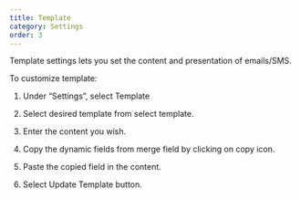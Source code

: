 ```yaml
---
title: Template
category: Settings
order: 3
---
```


Template settings lets you set the content and presentation of emails/SMS.  

To customize template: 

1. Under “Settings”, select Template  

2. Select desired template from select template. 

3. Enter the content you wish. 

4. Copy the dynamic fields from merge field by clicking on copy icon. 

5. Paste the copied field in the content. 

6. Select Update Template button. 

